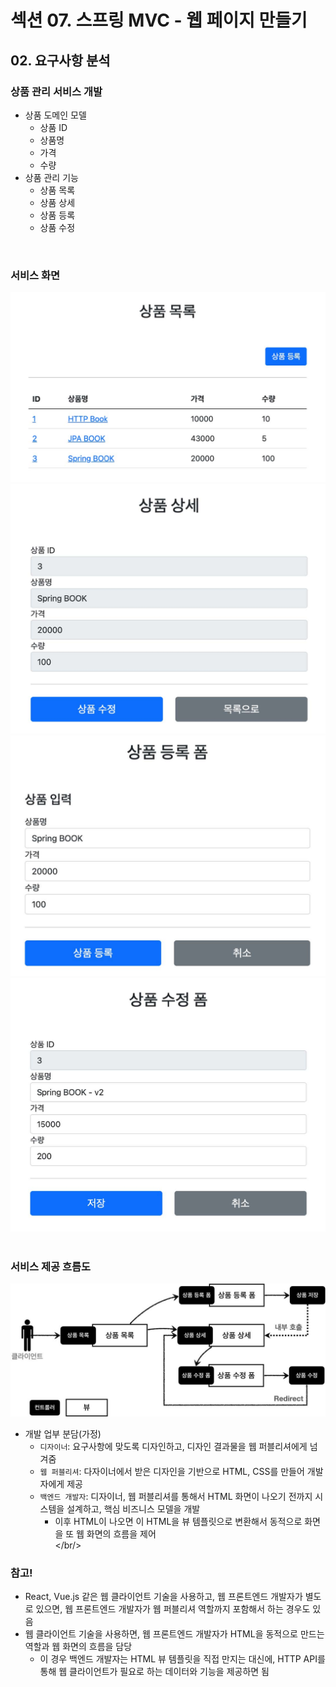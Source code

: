 # 섹션 07. 스프링 MVC - 웹 페이지 만들기
## 02. 요구사항 분석
### 상품 관리 서비스 개발
- 상품 도메인 모델
  - 상품 ID
  - 상품명
  - 가격
  - 수량
- 상품 관리 기능
  - 상품 목록
  - 상품 상세
  - 상품 등록
  - 상품 수정  
<br/>

### 서비스 화면
![img_001](img/img_001.jpg)
![img_002](img/img_002.jpg)
![img_003](img/img_003.jpg)
![img_004](img/img_004.jpg)  
<br/>

### 서비스 제공 흐름도
![img_005](img/img_005.jpg)
- 개발 업부 분담(가정)
  - `디자이너`: 요구사항에 맞도록 디자인하고, 디자인 결과물을 웹 퍼블리셔에게 넘겨줌
  - `웹 퍼블리셔`: 다자이너에서 받은 디자인을 기반으로 HTML, CSS를 만들어 개발자에게 제공
  - `백엔드 개발자`: 디자이너, 웹 퍼블리셔를 통해서 HTML 화면이 나오기 전까지 시스템을 설계하고, 핵심 비즈니스 모델을 개발
    - 이후 HTML이 나오면 이 HTML을 뷰 템플릿으로 변환해서 동적으로 화면을 또 웹 화면의 흐름을 제어  
</br/>

### 참고!
- React, Vue.js 같은 웹 클라이언트 기술을 사용하고, 웹 프론트엔드 개발자가 별도로 있으면, 웹 프론트엔드 개발자가 웹 퍼블리셔 역할까지 포함해서 하는 경우도 있음
- 웹 클라이언트 기술을 사용하면, 웹 프론트엔드 개발자가 HTML을 동적으로 만드는 역할과 웹 화면의 흐름을 담당
  - 이 경우 백엔드 개발자는 HTML 뷰 템플릿을 직접 만지는 대신에, HTTP API를 통해 웹 클라이언트가 필요로 하는 데이터와 기능을 제공하면 됨